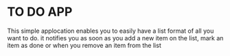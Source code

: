# TO DO APP

This simple applocation enables you to easily have a list format of all you  want to do.
it notifies you as soon as you add a new item on the list, mark an item as done or when you remove an item from the list
